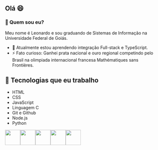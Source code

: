   ## Olá 😄

  ### 🤔 Quem sou eu?
  Meu nome é Leonardo e sou graduando de Sistemas de Informação na Universidade Federal de Goiás.
- 🌱 Atualmente estou aprendendo integração Full-stack e TypeScript.
- ⚡ Fato curioso: Ganhei prata nacional e ouro regional competindo pelo Brasil na olimpiada internacional francesa Mathématiques sans Frontières.

## 🌟 Tecnologias que eu trabalho
- HTML
- CSS
- JavaScript
- Linguagem C
- Git e Github
- Node.js
- Python

<img src="https://cdn.jsdelivr.net/gh/devicons/devicon@latest/icons/html5/html5-original.svg" width="50px"/><img src="https://cdn.jsdelivr.net/gh/devicons/devicon@latest/icons/css3/css3-original.svg" width="50px"/><img src="https://cdn.jsdelivr.net/gh/devicons/devicon@latest/icons/javascript/javascript-original.svg" width="50px"/><img src="https://cdn.jsdelivr.net/gh/devicons/devicon/icons/c/c-original.svg" width="50px"/><img src="https://cdn.jsdelivr.net/gh/devicons/devicon@latest/icons/python/python-original.svg" width="50px"/>
          

          
          
  
